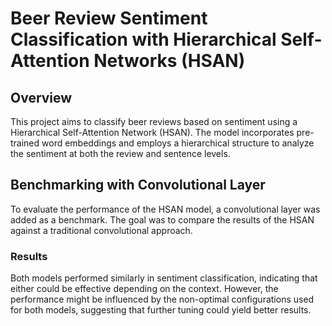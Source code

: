 # Beer Review Sentiment Classification with Hierarchical Self-Attention Networks (HSAN)

## Overview

This project aims to classify beer reviews based on sentiment using a Hierarchical Self-Attention Network (HSAN). The model incorporates pre-trained word embeddings and employs a hierarchical structure to analyze the sentiment at both the review and sentence levels.

## Benchmarking with Convolutional Layer
To evaluate the performance of the HSAN model, a convolutional layer was added as a benchmark. The goal was to compare the results of the HSAN against a traditional convolutional approach.

### Results
Both models performed similarly in sentiment classification, indicating that either could be effective depending on the context. However, the performance might be influenced by the non-optimal configurations used for both models, suggesting that further tuning could yield better results.



